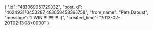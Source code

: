  {
   "id": "483069051729032",
   "post_id": "462493170453287_483058458396758",
   "from_name": "Pete Daoust",
   "message": "I WIN.!!!!!!!!!!!! :)",
   "created_time": "2013-02-20T02:13:08+0000"
 }
